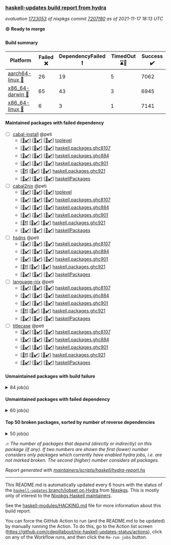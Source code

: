 ### [haskell-updates build report from hydra](https://hydra.nixos.org/jobset/nixpkgs/haskell-updates)
*evaluation [1723053](https://hydra.nixos.org/eval/1723053) of nixpkgs commit [7207f80](https://github.com/NixOS/nixpkgs/commits/7207f809f9d51fd2d83b107b47ddbcfa67f1e7f0) as of 2021-11-17 18:13 UTC*

:green_circle: **Ready to merge**

#### Build summary

 | Platform | Failed :x: | DependencyFailed :heavy_exclamation_mark: | TimedOut :hourglass::no_entry_sign: | Success :heavy_check_mark: | 
 | --- | --- | --- | --- | --- | 
 | [aarch64-linux :iphone:](https://hydra.nixos.org/eval/1723053?filter=.aarch64-linux) | 26 | 19 | 5 | 7062 | 
 | [x86_64-darwin :apple:](https://hydra.nixos.org/eval/1723053?filter=.x86_64-darwin) | 65 | 43 | 3 | 6945 | 
 | [x86_64-linux :penguin:](https://hydra.nixos.org/eval/1723053?filter=.x86_64-linux) | 6 | 3 | 1 | 7141 | 
#### Maintained packages with failed dependency
- [ ] [cabal-install](https://hydra.nixos.org/eval/1723053?filter=cabal-install) @peti
  - [[:iphone::heavy_check_mark:]](https://hydra.nixos.org/build/158182981) [[:apple::heavy_check_mark:]](https://hydra.nixos.org/build/158168797) [[:penguin::heavy_check_mark:]](https://hydra.nixos.org/build/158172395) [toplevel](https://hydra.nixos.org/eval/1723053?filter=cabal-install)
  - [[:iphone::heavy_check_mark:]](https://hydra.nixos.org/build/158172353) [[:apple::heavy_check_mark:]](https://hydra.nixos.org/build/158182285) [[:penguin::heavy_check_mark:]](https://hydra.nixos.org/build/158169701) [haskell.packages.ghc8107](https://hydra.nixos.org/eval/1723053?filter=haskell.packages.ghc8107.cabal-install)
  - [[:iphone::heavy_check_mark:]](https://hydra.nixos.org/build/158174665) [[:apple::heavy_check_mark:]](https://hydra.nixos.org/build/158173148) [[:penguin::heavy_check_mark:]](https://hydra.nixos.org/build/158183567) [haskell.packages.ghc884](https://hydra.nixos.org/eval/1723053?filter=haskell.packages.ghc884.cabal-install)
  - [[:iphone::heavy_check_mark:]](https://hydra.nixos.org/build/158169175) [[:apple::heavy_check_mark:]](https://hydra.nixos.org/build/158182992) [[:penguin::heavy_check_mark:]](https://hydra.nixos.org/build/158177943) [haskell.packages.ghc901](https://hydra.nixos.org/eval/1723053?filter=haskell.packages.ghc901.cabal-install)
  - [[:iphone::heavy_exclamation_mark:]](https://hydra.nixos.org/build/158179928) [[:apple::heavy_check_mark:]](https://hydra.nixos.org/build/158169820) [[:penguin::heavy_check_mark:]](https://hydra.nixos.org/build/158182565) [haskell.packages.ghc921](https://hydra.nixos.org/eval/1723053?filter=haskell.packages.ghc921.cabal-install)
  - [[:iphone::heavy_check_mark:]](https://hydra.nixos.org/build/158183735) [[:apple::heavy_check_mark:]](https://hydra.nixos.org/build/158184404) [[:penguin::heavy_check_mark:]](https://hydra.nixos.org/build/158186513) [haskellPackages](https://hydra.nixos.org/eval/1723053?filter=haskellPackages.cabal-install)
- [ ] [cabal2nix](https://hydra.nixos.org/eval/1723053?filter=cabal2nix) @peti
  - [[:iphone::heavy_check_mark:]](https://hydra.nixos.org/build/158660378) [[:apple::heavy_check_mark:]](https://hydra.nixos.org/build/158660362) [[:penguin::heavy_check_mark:]](https://hydra.nixos.org/build/158660361) [toplevel](https://hydra.nixos.org/eval/1723053?filter=cabal2nix)
  - [[:iphone::heavy_check_mark:]](https://hydra.nixos.org/build/158169603) [[:apple::heavy_check_mark:]](https://hydra.nixos.org/build/158183154) [[:penguin::heavy_check_mark:]](https://hydra.nixos.org/build/158165339) [haskell.packages.ghc8107](https://hydra.nixos.org/eval/1723053?filter=haskell.packages.ghc8107.cabal2nix)
  - [[:iphone::heavy_check_mark:]](https://hydra.nixos.org/build/158180191) [[:apple::heavy_check_mark:]](https://hydra.nixos.org/build/158175490) [[:penguin::heavy_check_mark:]](https://hydra.nixos.org/build/158175292) [haskell.packages.ghc884](https://hydra.nixos.org/eval/1723053?filter=haskell.packages.ghc884.cabal2nix)
  - [[:iphone::heavy_check_mark:]](https://hydra.nixos.org/build/158175460) [[:apple::heavy_check_mark:]](https://hydra.nixos.org/build/158183360) [[:penguin::heavy_check_mark:]](https://hydra.nixos.org/build/158173500) [haskell.packages.ghc901](https://hydra.nixos.org/eval/1723053?filter=haskell.packages.ghc901.cabal2nix)
  - [[:iphone::heavy_exclamation_mark:]](https://hydra.nixos.org/build/158184345) [[:apple::heavy_check_mark:]](https://hydra.nixos.org/build/158166883) [[:penguin::heavy_check_mark:]](https://hydra.nixos.org/build/158180053) [haskell.packages.ghc921](https://hydra.nixos.org/eval/1723053?filter=haskell.packages.ghc921.cabal2nix)
  - [[:iphone::heavy_check_mark:]](https://hydra.nixos.org/build/158179878) [[:apple::heavy_check_mark:]](https://hydra.nixos.org/build/158181886) [[:penguin::heavy_check_mark:]](https://hydra.nixos.org/build/158181843) [haskellPackages](https://hydra.nixos.org/eval/1723053?filter=haskellPackages.cabal2nix)
- [ ] [hsdns](https://hydra.nixos.org/eval/1723053?filter=hsdns) @peti
  - [[:iphone::heavy_check_mark:]](https://hydra.nixos.org/build/158167926) [[:apple::heavy_check_mark:]](https://hydra.nixos.org/build/158177816) [[:penguin::heavy_check_mark:]](https://hydra.nixos.org/build/158184888) [haskell.packages.ghc8107](https://hydra.nixos.org/eval/1723053?filter=haskell.packages.ghc8107.hsdns)
  - [[:iphone::heavy_check_mark:]](https://hydra.nixos.org/build/158178147) [[:apple::heavy_check_mark:]](https://hydra.nixos.org/build/158171568) [[:penguin::heavy_check_mark:]](https://hydra.nixos.org/build/158180260) [haskell.packages.ghc884](https://hydra.nixos.org/eval/1723053?filter=haskell.packages.ghc884.hsdns)
  - [[:iphone::heavy_check_mark:]](https://hydra.nixos.org/build/158173050) [[:apple::heavy_check_mark:]](https://hydra.nixos.org/build/158183912) [[:penguin::heavy_check_mark:]](https://hydra.nixos.org/build/158167851) [haskell.packages.ghc901](https://hydra.nixos.org/eval/1723053?filter=haskell.packages.ghc901.hsdns)
  - [[:iphone::heavy_exclamation_mark:]](https://hydra.nixos.org/build/158171112) [[:apple::heavy_check_mark:]](https://hydra.nixos.org/build/158178758) [[:penguin::heavy_check_mark:]](https://hydra.nixos.org/build/158180233) [haskell.packages.ghc921](https://hydra.nixos.org/eval/1723053?filter=haskell.packages.ghc921.hsdns)
  - [[:iphone::heavy_check_mark:]](https://hydra.nixos.org/build/158179287) [[:apple::heavy_check_mark:]](https://hydra.nixos.org/build/158174569) [[:penguin::heavy_check_mark:]](https://hydra.nixos.org/build/158171448) [haskellPackages](https://hydra.nixos.org/eval/1723053?filter=haskellPackages.hsdns)
- [ ] [language-nix](https://hydra.nixos.org/eval/1723053?filter=language-nix) @peti
  - [[:iphone::heavy_check_mark:]](https://hydra.nixos.org/build/158180591) [[:apple::heavy_check_mark:]](https://hydra.nixos.org/build/158180741) [[:penguin::heavy_check_mark:]](https://hydra.nixos.org/build/158184472) [haskell.packages.ghc8107](https://hydra.nixos.org/eval/1723053?filter=haskell.packages.ghc8107.language-nix)
  - [[:iphone::heavy_check_mark:]](https://hydra.nixos.org/build/158168854) [[:apple::heavy_check_mark:]](https://hydra.nixos.org/build/158185122) [[:penguin::heavy_check_mark:]](https://hydra.nixos.org/build/158182170) [haskell.packages.ghc884](https://hydra.nixos.org/eval/1723053?filter=haskell.packages.ghc884.language-nix)
  - [[:iphone::heavy_check_mark:]](https://hydra.nixos.org/build/158166067) [[:apple::heavy_check_mark:]](https://hydra.nixos.org/build/158177951) [[:penguin::heavy_check_mark:]](https://hydra.nixos.org/build/158169890) [haskell.packages.ghc901](https://hydra.nixos.org/eval/1723053?filter=haskell.packages.ghc901.language-nix)
  - [[:iphone::heavy_exclamation_mark:]](https://hydra.nixos.org/build/158185092) [[:apple::heavy_check_mark:]](https://hydra.nixos.org/build/158177184) [[:penguin::heavy_check_mark:]](https://hydra.nixos.org/build/158185631) [haskell.packages.ghc921](https://hydra.nixos.org/eval/1723053?filter=haskell.packages.ghc921.language-nix)
  - [[:iphone::heavy_check_mark:]](https://hydra.nixos.org/build/158175087) [[:apple::heavy_check_mark:]](https://hydra.nixos.org/build/158177620) [[:penguin::heavy_check_mark:]](https://hydra.nixos.org/build/158186197) [haskellPackages](https://hydra.nixos.org/eval/1723053?filter=haskellPackages.language-nix)
- [ ] [titlecase](https://hydra.nixos.org/eval/1723053?filter=titlecase) @peti
  - [[:iphone::heavy_check_mark:]](https://hydra.nixos.org/build/158179895) [[:apple::heavy_check_mark:]](https://hydra.nixos.org/build/158172707) [[:penguin::heavy_check_mark:]](https://hydra.nixos.org/build/158168787) [haskell.packages.ghc8107](https://hydra.nixos.org/eval/1723053?filter=haskell.packages.ghc8107.titlecase)
  - [[:iphone::heavy_check_mark:]](https://hydra.nixos.org/build/158185370) [[:apple::heavy_check_mark:]](https://hydra.nixos.org/build/158184689) [[:penguin::heavy_check_mark:]](https://hydra.nixos.org/build/158182926) [haskell.packages.ghc884](https://hydra.nixos.org/eval/1723053?filter=haskell.packages.ghc884.titlecase)
  - [[:iphone::heavy_check_mark:]](https://hydra.nixos.org/build/158166279) [[:apple::heavy_check_mark:]](https://hydra.nixos.org/build/158178235) [[:penguin::heavy_check_mark:]](https://hydra.nixos.org/build/158172597) [haskell.packages.ghc901](https://hydra.nixos.org/eval/1723053?filter=haskell.packages.ghc901.titlecase)
  - [[:iphone::heavy_exclamation_mark:]](https://hydra.nixos.org/build/158178197) [[:apple::heavy_check_mark:]](https://hydra.nixos.org/build/158186391) [[:penguin::heavy_check_mark:]](https://hydra.nixos.org/build/158186722) [haskell.packages.ghc921](https://hydra.nixos.org/eval/1723053?filter=haskell.packages.ghc921.titlecase)
  - [[:iphone::heavy_check_mark:]](https://hydra.nixos.org/build/158166178) [[:apple::heavy_check_mark:]](https://hydra.nixos.org/build/158183183) [[:penguin::heavy_check_mark:]](https://hydra.nixos.org/build/158174675) [haskellPackages](https://hydra.nixos.org/eval/1723053?filter=haskellPackages.titlecase)
#### Unmaintained packages with build failure
<details><summary>84 job(s) </summary>

- [ ] [[:iphone::heavy_check_mark:]](https://hydra.nixos.org/build/158174882) [[:apple::x:]](https://hydra.nixos.org/build/158178724) [[:penguin::heavy_check_mark:]](https://hydra.nixos.org/build/158186251) [haskellPackages.sdp](https://hydra.nixos.org/eval/1723053?filter=haskellPackages.sdp)  :arrow_heading_up: 9 | 9
- [ ] [[:iphone::heavy_check_mark:]](https://hydra.nixos.org/build/158167548) [[:apple::x:]](https://hydra.nixos.org/build/158179493) [[:penguin::heavy_check_mark:]](https://hydra.nixos.org/build/158175398) [haskellPackages.di-core](https://hydra.nixos.org/eval/1723053?filter=haskellPackages.di-core)  :arrow_heading_up: 7 | 11
- [ ] [[:iphone::heavy_check_mark:]](https://hydra.nixos.org/build/158176324) [[:apple::x:]](https://hydra.nixos.org/build/158182440) [[:penguin::heavy_check_mark:]](https://hydra.nixos.org/build/158173459) [haskellPackages.junit-xml](https://hydra.nixos.org/eval/1723053?filter=haskellPackages.junit-xml)  :arrow_heading_up: 7 | 9
- [ ] [[:iphone::heavy_check_mark:]](https://hydra.nixos.org/build/158179930) [[:apple::x:]](https://hydra.nixos.org/build/158165964) [[:penguin::heavy_check_mark:]](https://hydra.nixos.org/build/158185681) [haskellPackages.thyme](https://hydra.nixos.org/eval/1723053?filter=haskellPackages.thyme)  :arrow_heading_up: 6 | 15
- [ ] [[:iphone::x:]](https://hydra.nixos.org/build/158181421) [[:apple::heavy_check_mark:]](https://hydra.nixos.org/build/158174392) [[:penguin::heavy_check_mark:]](https://hydra.nixos.org/build/158165412) [haskellPackages.libBF](https://hydra.nixos.org/eval/1723053?filter=haskellPackages.libBF)  :arrow_heading_up: 4 | 20
- [ ] [[:iphone::heavy_check_mark:]](https://hydra.nixos.org/build/158184662) [[:apple::x:]](https://hydra.nixos.org/build/158185209) [[:penguin::heavy_check_mark:]](https://hydra.nixos.org/build/158175125) [haskellPackages.exinst](https://hydra.nixos.org/eval/1723053?filter=haskellPackages.exinst)  :arrow_heading_up: 4 | 6
- [ ] [[:iphone::x:]](https://hydra.nixos.org/build/158174536) [[:apple::heavy_check_mark:]](https://hydra.nixos.org/build/158177958) [[:penguin::heavy_check_mark:]](https://hydra.nixos.org/build/158176682) [haskellPackages.ptr-poker](https://hydra.nixos.org/eval/1723053?filter=haskellPackages.ptr-poker)  :arrow_heading_up: 3 | 4
- [ ] [[:iphone::heavy_check_mark:]](https://hydra.nixos.org/build/158169984) [[:apple::x:]](https://hydra.nixos.org/build/158167052) [[:penguin::heavy_check_mark:]](https://hydra.nixos.org/build/158172086) [haskellPackages.invertible](https://hydra.nixos.org/eval/1723053?filter=haskellPackages.invertible)  :arrow_heading_up: 2 | 5
- [ ] [[:iphone::x:]](https://hydra.nixos.org/build/158185953) [[:apple::heavy_check_mark:]](https://hydra.nixos.org/build/158171737) [[:penguin::heavy_check_mark:]](https://hydra.nixos.org/build/158165565) [haskellPackages.OrderedBits](https://hydra.nixos.org/eval/1723053?filter=haskellPackages.OrderedBits)  :arrow_heading_up: 1 | 36
- [ ] [[:iphone::x:]](https://hydra.nixos.org/build/158167987) [[:apple::x:]](https://hydra.nixos.org/build/158174058) [[:penguin::x:]](https://hydra.nixos.org/build/158181325) [haskellPackages.copilot-core](https://hydra.nixos.org/eval/1723053?filter=haskellPackages.copilot-core)  :arrow_heading_up: 1 | 8
- [ ] [[:iphone::x:]](https://hydra.nixos.org/build/158175110) [[:apple::heavy_check_mark:]](https://hydra.nixos.org/build/158175932) [[:penguin::heavy_check_mark:]](https://hydra.nixos.org/build/158182051) [haskellPackages.type-natural](https://hydra.nixos.org/eval/1723053?filter=haskellPackages.type-natural)  :arrow_heading_up: 1 | 4
- [ ] [[:iphone::x:]](https://hydra.nixos.org/build/158171488) [[:apple::heavy_check_mark:]](https://hydra.nixos.org/build/158166466) [[:penguin::heavy_check_mark:]](https://hydra.nixos.org/build/158176025) [haskellPackages.long-double](https://hydra.nixos.org/eval/1723053?filter=haskellPackages.long-double)  :arrow_heading_up: 1 | 2
- [ ] [[:iphone::x:]](https://hydra.nixos.org/build/158174481) [[:apple::x:]](https://hydra.nixos.org/build/158173479) [[:penguin::heavy_check_mark:]](https://hydra.nixos.org/build/158172713) [haskellPackages.easytensor](https://hydra.nixos.org/eval/1723053?filter=haskellPackages.easytensor)  :arrow_heading_up: 1 | 1
- [ ] [[:iphone::heavy_check_mark:]](https://hydra.nixos.org/build/158169276) [[:apple::x:]](https://hydra.nixos.org/build/158168601) [[:penguin::heavy_check_mark:]](https://hydra.nixos.org/build/158177010) [haskellPackages.gi-gdkx11](https://hydra.nixos.org/eval/1723053?filter=haskellPackages.gi-gdkx11)  :arrow_heading_up: 1 | 1
- [ ] [[:iphone::x:]](https://hydra.nixos.org/build/158182984) [[:apple::heavy_check_mark:]](https://hydra.nixos.org/build/158185827) [[:penguin::heavy_check_mark:]](https://hydra.nixos.org/build/158181953) [haskellPackages.kazura-queue](https://hydra.nixos.org/eval/1723053?filter=haskellPackages.kazura-queue)  :arrow_heading_up: 1 | 1
- [ ] [[:iphone::heavy_check_mark:]](https://hydra.nixos.org/build/158171757) [[:apple::x:]](https://hydra.nixos.org/build/158166135) [[:penguin::heavy_check_mark:]](https://hydra.nixos.org/build/158176699) [haskellPackages.keep-alive](https://hydra.nixos.org/eval/1723053?filter=haskellPackages.keep-alive)  :arrow_heading_up: 1 | 1
- [ ] [[:iphone::heavy_check_mark:]](https://hydra.nixos.org/build/158171691) [[:apple::x:]](https://hydra.nixos.org/build/158170041) [[:penguin::heavy_check_mark:]](https://hydra.nixos.org/build/158174067) [haskellPackages.loc](https://hydra.nixos.org/eval/1723053?filter=haskellPackages.loc)  :arrow_heading_up: 1 | 1
- [ ] [[:iphone::x:]](https://hydra.nixos.org/build/158175193) [[:apple::heavy_check_mark:]](https://hydra.nixos.org/build/158186242) [[:penguin::heavy_check_mark:]](https://hydra.nixos.org/build/158171832) [haskellPackages.nlopt-haskell](https://hydra.nixos.org/eval/1723053?filter=haskellPackages.nlopt-haskell)  :arrow_heading_up: 1 | 1
- [ ] [[:iphone::heavy_check_mark:]](https://hydra.nixos.org/build/158178485) [[:apple::x:]](https://hydra.nixos.org/build/158182600) [[:penguin::heavy_check_mark:]](https://hydra.nixos.org/build/158179381) [haskellPackages.opencv](https://hydra.nixos.org/eval/1723053?filter=haskellPackages.opencv)  :arrow_heading_up: 1 | 1
- [ ] [[:iphone::heavy_check_mark:]](https://hydra.nixos.org/build/158177956) [[:apple::x:]](https://hydra.nixos.org/build/158173311) [[:penguin::heavy_check_mark:]](https://hydra.nixos.org/build/158179813) [haskellPackages.sequence-formats](https://hydra.nixos.org/eval/1723053?filter=haskellPackages.sequence-formats)  :arrow_heading_up: 1 | 1
- [ ] [[:iphone::heavy_check_mark:]](https://hydra.nixos.org/build/158183095) [[:apple::x:]](https://hydra.nixos.org/build/158173916) [[:penguin::heavy_check_mark:]](https://hydra.nixos.org/build/158181403) [haskellPackages.tar-bytestring](https://hydra.nixos.org/eval/1723053?filter=haskellPackages.tar-bytestring)  :arrow_heading_up: 1 | 1
- [ ] [[:iphone::x:]](https://hydra.nixos.org/build/158178337) [[:apple::heavy_check_mark:]](https://hydra.nixos.org/build/158169670) [[:penguin::heavy_check_mark:]](https://hydra.nixos.org/build/158175314) [haskellPackages.unicode-properties](https://hydra.nixos.org/eval/1723053?filter=haskellPackages.unicode-properties)  :arrow_heading_up: 1 | 1
- [ ] [[:iphone::x:]](https://hydra.nixos.org/build/158171147) [[:apple::heavy_check_mark:]](https://hydra.nixos.org/build/158186749) [[:penguin::heavy_check_mark:]](https://hydra.nixos.org/build/158181978) [haskellPackages.accelerate-llvm](https://hydra.nixos.org/eval/1723053?filter=haskellPackages.accelerate-llvm)  :arrow_heading_up: 0 | 8
- [ ] [[:iphone::x:]](https://hydra.nixos.org/build/158177182) [[:apple::heavy_check_mark:]](https://hydra.nixos.org/build/158173873) [[:penguin::heavy_check_mark:]](https://hydra.nixos.org/build/158167438) [haskellPackages.freetype2](https://hydra.nixos.org/eval/1723053?filter=haskellPackages.freetype2)  :arrow_heading_up: 0 | 7
- [ ] [[:iphone::heavy_check_mark:]](https://hydra.nixos.org/build/158165422) [[:apple::x:]](https://hydra.nixos.org/build/158166404) [[:penguin::heavy_check_mark:]](https://hydra.nixos.org/build/158183516) [haskellPackages.pipes-zlib](https://hydra.nixos.org/eval/1723053?filter=haskellPackages.pipes-zlib)  :arrow_heading_up: 0 | 6
- [ ] [[:iphone::heavy_check_mark:]](https://hydra.nixos.org/build/158184242) [[:apple::x:]](https://hydra.nixos.org/build/158185673) [[:penguin::heavy_check_mark:]](https://hydra.nixos.org/build/158170921) [haskellPackages.hmidi](https://hydra.nixos.org/eval/1723053?filter=haskellPackages.hmidi)  :arrow_heading_up: 0 | 4
- [ ] [[:iphone::heavy_check_mark:]](https://hydra.nixos.org/build/158175784) [[:apple::x:]](https://hydra.nixos.org/build/158167897) [[:penguin::heavy_check_mark:]](https://hydra.nixos.org/build/158175547) [haskellPackages.zip](https://hydra.nixos.org/eval/1723053?filter=haskellPackages.zip)  :arrow_heading_up: 0 | 4
- [ ] [[:iphone::heavy_check_mark:]](https://hydra.nixos.org/build/158183999) [[:apple::x:]](https://hydra.nixos.org/build/158175590) [[:penguin::heavy_check_mark:]](https://hydra.nixos.org/build/158171366) [haskellPackages.caster](https://hydra.nixos.org/eval/1723053?filter=haskellPackages.caster)  :arrow_heading_up: 0 | 2
- [ ] [[:iphone::x:]](https://hydra.nixos.org/build/158168031) [[:apple::heavy_check_mark:]](https://hydra.nixos.org/build/158185853) [[:penguin::heavy_check_mark:]](https://hydra.nixos.org/build/158176391) [haskellPackages.cdar-mBound](https://hydra.nixos.org/eval/1723053?filter=haskellPackages.cdar-mBound)  :arrow_heading_up: 0 | 2
- [ ] [[:iphone::x:]](https://hydra.nixos.org/build/158185146) [[:apple::x:]](https://hydra.nixos.org/build/158167614) [[:penguin::x:]](https://hydra.nixos.org/build/158181000) [haskellPackages.morpheus-graphql-code-gen](https://hydra.nixos.org/eval/1723053?filter=haskellPackages.morpheus-graphql-code-gen)  :arrow_heading_up: 0 | 2
- [ ] [[:iphone::heavy_check_mark:]](https://hydra.nixos.org/build/158174849) [[:apple::x:]](https://hydra.nixos.org/build/158183245) [[:penguin::heavy_check_mark:]](https://hydra.nixos.org/build/158168764) [haskellPackages.posix-socket](https://hydra.nixos.org/eval/1723053?filter=haskellPackages.posix-socket)  :arrow_heading_up: 0 | 2
- [ ] [[:iphone::x:]](https://hydra.nixos.org/build/158168606) [[:apple::heavy_check_mark:]](https://hydra.nixos.org/build/158165897) [[:penguin::heavy_check_mark:]](https://hydra.nixos.org/build/158173830) [haskellPackages.quic](https://hydra.nixos.org/eval/1723053?filter=haskellPackages.quic)  :arrow_heading_up: 0 | 2
- [ ] [[:iphone::heavy_check_mark:]](https://hydra.nixos.org/build/158169821) [[:apple::x:]](https://hydra.nixos.org/build/158179292) [[:penguin::heavy_check_mark:]](https://hydra.nixos.org/build/158172696) [haskellPackages.hamid](https://hydra.nixos.org/eval/1723053?filter=haskellPackages.hamid)  :arrow_heading_up: 0 | 1
- [ ] [[:iphone::heavy_check_mark:]](https://hydra.nixos.org/build/158183940) [[:apple::x:]](https://hydra.nixos.org/build/158171595) [[:penguin::heavy_check_mark:]](https://hydra.nixos.org/build/158171361) [haskellPackages.hmatrix-morpheus](https://hydra.nixos.org/eval/1723053?filter=haskellPackages.hmatrix-morpheus)  :arrow_heading_up: 0 | 1
- [ ] [[:iphone::heavy_check_mark:]](https://hydra.nixos.org/build/158180845) [[:apple::x:]](https://hydra.nixos.org/build/158183870) [[:penguin::heavy_check_mark:]](https://hydra.nixos.org/build/158176031) [haskellPackages.huckleberry](https://hydra.nixos.org/eval/1723053?filter=haskellPackages.huckleberry)  :arrow_heading_up: 0 | 1
- [ ] [[:iphone::x:]](https://hydra.nixos.org/build/158171195) [[:apple::heavy_check_mark:]](https://hydra.nixos.org/build/158173460) [[:penguin::heavy_check_mark:]](https://hydra.nixos.org/build/158173159) [haskellPackages.picosat](https://hydra.nixos.org/eval/1723053?filter=haskellPackages.picosat)  :arrow_heading_up: 0 | 1
- [ ] [[:iphone::heavy_check_mark:]](https://hydra.nixos.org/build/158165387) [[:apple::x:]](https://hydra.nixos.org/build/158186599) [[:penguin::heavy_check_mark:]](https://hydra.nixos.org/build/158183534) [haskellPackages.select](https://hydra.nixos.org/eval/1723053?filter=haskellPackages.select)  :arrow_heading_up: 0 | 1
- [ ] [[:iphone::heavy_check_mark:]](https://hydra.nixos.org/build/158177925) [[:apple::x:]](https://hydra.nixos.org/build/158169081) [[:penguin::heavy_check_mark:]](https://hydra.nixos.org/build/158171187) [haskellPackages.sysinfo](https://hydra.nixos.org/eval/1723053?filter=haskellPackages.sysinfo)  :arrow_heading_up: 0 | 1
- [ ] [[:iphone::heavy_check_mark:]](https://hydra.nixos.org/build/158180360) [[:apple::x:]](https://hydra.nixos.org/build/158172447) [[:penguin::heavy_check_mark:]](https://hydra.nixos.org/build/158186752) [haskellPackages.FractalArt](https://hydra.nixos.org/eval/1723053?filter=haskellPackages.FractalArt) 
- [ ] [[:iphone::x:]](https://hydra.nixos.org/build/158173619) [[:apple::heavy_check_mark:]](https://hydra.nixos.org/build/158175003) [[:penguin::heavy_check_mark:]](https://hydra.nixos.org/build/158184430) [haskellPackages.HsASA](https://hydra.nixos.org/eval/1723053?filter=haskellPackages.HsASA) 
- [ ] [[:iphone::heavy_check_mark:]](https://hydra.nixos.org/build/158173985) [[:apple::x:]](https://hydra.nixos.org/build/158174683) [[:penguin::heavy_check_mark:]](https://hydra.nixos.org/build/158174586) [haskellPackages.broadcast-chan-conduit](https://hydra.nixos.org/eval/1723053?filter=haskellPackages.broadcast-chan-conduit) 
- [ ] [[:iphone::heavy_check_mark:]](https://hydra.nixos.org/build/158172489) [[:apple::x:]](https://hydra.nixos.org/build/158170474) [[:penguin::heavy_check_mark:]](https://hydra.nixos.org/build/158184378) [haskellPackages.chiphunk](https://hydra.nixos.org/eval/1723053?filter=haskellPackages.chiphunk) 
- [ ] [[:iphone::heavy_check_mark:]](https://hydra.nixos.org/build/158179678) [[:apple::x:]](https://hydra.nixos.org/build/158185186) [[:penguin::heavy_check_mark:]](https://hydra.nixos.org/build/158186792) [haskellPackages.discount](https://hydra.nixos.org/eval/1723053?filter=haskellPackages.discount) 
- [ ] [[:iphone::heavy_check_mark:]](https://hydra.nixos.org/build/158167943) [[:apple::x:]](https://hydra.nixos.org/build/158177634) [[:penguin::heavy_check_mark:]](https://hydra.nixos.org/build/158173221) [haskellPackages.diskhash](https://hydra.nixos.org/eval/1723053?filter=haskellPackages.diskhash) 
- [ ] [[:iphone::heavy_check_mark:]](https://hydra.nixos.org/build/158180015) [[:apple::x:]](https://hydra.nixos.org/build/158183653) [[:penguin::heavy_check_mark:]](https://hydra.nixos.org/build/158185391) [haskellPackages.epub-tools](https://hydra.nixos.org/eval/1723053?filter=haskellPackages.epub-tools) 
- [ ] [[:iphone::heavy_check_mark:]](https://hydra.nixos.org/build/158182864) [[:apple::x:]](https://hydra.nixos.org/build/158175855) [[:penguin::heavy_check_mark:]](https://hydra.nixos.org/build/158172346) [haskellPackages.float128](https://hydra.nixos.org/eval/1723053?filter=haskellPackages.float128) 
- [ ] [[:iphone::heavy_check_mark:]](https://hydra.nixos.org/build/158173692) [[:apple::x:]](https://hydra.nixos.org/build/158180316) [[:penguin::heavy_check_mark:]](https://hydra.nixos.org/build/158170027) [haskellPackages.gerrit](https://hydra.nixos.org/eval/1723053?filter=haskellPackages.gerrit) 
- [ ] [[:iphone::x:]](https://hydra.nixos.org/build/158660363) [[:penguin::heavy_check_mark:]](https://hydra.nixos.org/build/158660342) [haskellPackages.gnome-keyring](https://hydra.nixos.org/eval/1723053?filter=haskellPackages.gnome-keyring) 
- [ ] [[:iphone::hourglass::no_entry_sign:]](https://hydra.nixos.org/build/158178313) [[:apple::x:]](https://hydra.nixos.org/build/158181878) [[:penguin::heavy_check_mark:]](https://hydra.nixos.org/build/158181047) [haskellPackages.gogol-compute](https://hydra.nixos.org/eval/1723053?filter=haskellPackages.gogol-compute) 
- [ ] [[:iphone::heavy_check_mark:]](https://hydra.nixos.org/build/158183080) [[:apple::x:]](https://hydra.nixos.org/build/158179696) [[:penguin::heavy_check_mark:]](https://hydra.nixos.org/build/158178540) [haskellPackages.gtk-traymanager](https://hydra.nixos.org/eval/1723053?filter=haskellPackages.gtk-traymanager) 
- [ ] [[:iphone::x:]](https://hydra.nixos.org/build/158176163) [[:apple::x:]](https://hydra.nixos.org/build/158184028) [[:penguin::x:]](https://hydra.nixos.org/build/158181252) [haskellPackages.hasql-interpolate](https://hydra.nixos.org/eval/1723053?filter=haskellPackages.hasql-interpolate) 
- [ ] [[:iphone::heavy_check_mark:]](https://hydra.nixos.org/build/158169999) [[:apple::x:]](https://hydra.nixos.org/build/158178690) [[:penguin::heavy_check_mark:]](https://hydra.nixos.org/build/158176092) [haskellPackages.hid](https://hydra.nixos.org/eval/1723053?filter=haskellPackages.hid) 
- [ ] [[:iphone::heavy_check_mark:]](https://hydra.nixos.org/build/158183282) [[:apple::x:]](https://hydra.nixos.org/build/158186936) [[:penguin::heavy_check_mark:]](https://hydra.nixos.org/build/158170929) [haskellPackages.higher-leveldb](https://hydra.nixos.org/eval/1723053?filter=haskellPackages.higher-leveldb) 
- [ ] [[:iphone::heavy_check_mark:]](https://hydra.nixos.org/build/158171177) [[:apple::x:]](https://hydra.nixos.org/build/158173871) [[:penguin::heavy_check_mark:]](https://hydra.nixos.org/build/158167259) [haskellPackages.highlight](https://hydra.nixos.org/eval/1723053?filter=haskellPackages.highlight) 
- [ ] [[:iphone::heavy_check_mark:]](https://hydra.nixos.org/build/158167322) [[:apple::x:]](https://hydra.nixos.org/build/158165709) [[:penguin::heavy_check_mark:]](https://hydra.nixos.org/build/158171511) [haskellPackages.hinotify-conduit](https://hydra.nixos.org/eval/1723053?filter=haskellPackages.hinotify-conduit) 
- [ ] [[:iphone::heavy_check_mark:]](https://hydra.nixos.org/build/158165540) [[:apple::x:]](https://hydra.nixos.org/build/158169483) [[:penguin::heavy_check_mark:]](https://hydra.nixos.org/build/158183521) [haskellPackages.hls-rename-plugin](https://hydra.nixos.org/eval/1723053?filter=haskellPackages.hls-rename-plugin) 
- [ ] [[:iphone::x:]](https://hydra.nixos.org/build/158174149) [[:apple::heavy_check_mark:]](https://hydra.nixos.org/build/158166322) [[:penguin::heavy_check_mark:]](https://hydra.nixos.org/build/158170475) [haskellPackages.hq](https://hydra.nixos.org/eval/1723053?filter=haskellPackages.hq) 
- [ ] [[:iphone::heavy_check_mark:]](https://hydra.nixos.org/build/158181671) [[:apple::x:]](https://hydra.nixos.org/build/158168227) [[:penguin::heavy_check_mark:]](https://hydra.nixos.org/build/158172845) [haskellPackages.hs](https://hydra.nixos.org/eval/1723053?filter=haskellPackages.hs) 
- [ ] [[:iphone::heavy_check_mark:]](https://hydra.nixos.org/build/158170141) [[:apple::x:]](https://hydra.nixos.org/build/158180755) [[:penguin::heavy_check_mark:]](https://hydra.nixos.org/build/158167959) [haskellPackages.hsshellscript](https://hydra.nixos.org/eval/1723053?filter=haskellPackages.hsshellscript) 
- [ ] [[:iphone::heavy_check_mark:]](https://hydra.nixos.org/build/158180614) [[:apple::x:]](https://hydra.nixos.org/build/158175752) [[:penguin::heavy_check_mark:]](https://hydra.nixos.org/build/158169957) [haskellPackages.hssourceinfo](https://hydra.nixos.org/eval/1723053?filter=haskellPackages.hssourceinfo) 
- [ ] [[:iphone::heavy_check_mark:]](https://hydra.nixos.org/build/158176472) [[:apple::x:]](https://hydra.nixos.org/build/158178371) [[:penguin::heavy_check_mark:]](https://hydra.nixos.org/build/158176786) [haskellPackages.ipcvar](https://hydra.nixos.org/eval/1723053?filter=haskellPackages.ipcvar) 
- [ ] [[:iphone::heavy_check_mark:]](https://hydra.nixos.org/build/158178270) [[:apple::x:]](https://hydra.nixos.org/build/158186270) [[:penguin::heavy_check_mark:]](https://hydra.nixos.org/build/158183921) [haskellPackages.linux-framebuffer](https://hydra.nixos.org/eval/1723053?filter=haskellPackages.linux-framebuffer) 
- [ ] [[:iphone::x:]](https://hydra.nixos.org/build/158177375) [[:apple::x:]](https://hydra.nixos.org/build/158174736) [[:penguin::x:]](https://hydra.nixos.org/build/158165693) [haskellPackages.lucid-alpine](https://hydra.nixos.org/eval/1723053?filter=haskellPackages.lucid-alpine) 
- [ ] [[:iphone::x:]](https://hydra.nixos.org/build/158184407) [[:apple::x:]](https://hydra.nixos.org/build/158166798) [[:penguin::x:]](https://hydra.nixos.org/build/158183501) [haskellPackages.lucid-htmx](https://hydra.nixos.org/eval/1723053?filter=haskellPackages.lucid-htmx) 
- [ ] [[:iphone::heavy_check_mark:]](https://hydra.nixos.org/build/158171535) [[:apple::x:]](https://hydra.nixos.org/build/158172827) [[:penguin::heavy_check_mark:]](https://hydra.nixos.org/build/158181459) [haskellPackages.mediawiki2latex](https://hydra.nixos.org/eval/1723053?filter=haskellPackages.mediawiki2latex) 
- [ ] [[:iphone::heavy_check_mark:]](https://hydra.nixos.org/build/158184071) [[:apple::x:]](https://hydra.nixos.org/build/158183964) [[:penguin::heavy_check_mark:]](https://hydra.nixos.org/build/158186906) [haskellPackages.mercury-api](https://hydra.nixos.org/eval/1723053?filter=haskellPackages.mercury-api) 
- [ ] [[:iphone::heavy_check_mark:]](https://hydra.nixos.org/build/158176111) [[:apple::x:]](https://hydra.nixos.org/build/158174301) [[:penguin::heavy_check_mark:]](https://hydra.nixos.org/build/158168516) [haskellPackages.nano-cryptr](https://hydra.nixos.org/eval/1723053?filter=haskellPackages.nano-cryptr) 
- [ ] [[:iphone::heavy_check_mark:]](https://hydra.nixos.org/build/158185624) [[:apple::x:]](https://hydra.nixos.org/build/158174751) [[:penguin::heavy_check_mark:]](https://hydra.nixos.org/build/158172234) [haskellPackages.persistent-pagination](https://hydra.nixos.org/eval/1723053?filter=haskellPackages.persistent-pagination) 
- [ ] [[:iphone::heavy_check_mark:]](https://hydra.nixos.org/build/158168005) [[:apple::x:]](https://hydra.nixos.org/build/158166283) [[:penguin::heavy_check_mark:]](https://hydra.nixos.org/build/158172179) [haskellPackages.ping-wrapper](https://hydra.nixos.org/eval/1723053?filter=haskellPackages.ping-wrapper) 
- [ ] [[:iphone::x:]](https://hydra.nixos.org/build/158184846) [[:apple::heavy_check_mark:]](https://hydra.nixos.org/build/158171314) [[:penguin::heavy_check_mark:]](https://hydra.nixos.org/build/158168051) [haskellPackages.poker](https://hydra.nixos.org/eval/1723053?filter=haskellPackages.poker) 
- [ ] [[:iphone::heavy_check_mark:]](https://hydra.nixos.org/build/158180433) [[:apple::x:]](https://hydra.nixos.org/build/158181527) [[:penguin::heavy_check_mark:]](https://hydra.nixos.org/build/158171268) [haskellPackages.posix-timer](https://hydra.nixos.org/eval/1723053?filter=haskellPackages.posix-timer) 
- [ ] [[:iphone::heavy_check_mark:]](https://hydra.nixos.org/build/158178888) [[:apple::x:]](https://hydra.nixos.org/build/158169486) [[:penguin::heavy_check_mark:]](https://hydra.nixos.org/build/158181856) [haskellPackages.procex](https://hydra.nixos.org/eval/1723053?filter=haskellPackages.procex) 
- [ ] [[:iphone::heavy_check_mark:]](https://hydra.nixos.org/build/158174048) [[:apple::x:]](https://hydra.nixos.org/build/158168485) [[:penguin::heavy_check_mark:]](https://hydra.nixos.org/build/158173634) [haskellPackages.pthread](https://hydra.nixos.org/eval/1723053?filter=haskellPackages.pthread) 
- [ ] [[:iphone::x:]](https://hydra.nixos.org/build/158168219) [[:apple::x:]](https://hydra.nixos.org/build/158178775) [[:penguin::x:]](https://hydra.nixos.org/build/158173246) [haskellPackages.readline-in-other-words](https://hydra.nixos.org/eval/1723053?filter=haskellPackages.readline-in-other-words) 
- [ ] [[:iphone::heavy_check_mark:]](https://hydra.nixos.org/build/158178890) [[:apple::x:]](https://hydra.nixos.org/build/158172757) [[:penguin::heavy_check_mark:]](https://hydra.nixos.org/build/158167563) [haskellPackages.sandwich-webdriver](https://hydra.nixos.org/eval/1723053?filter=haskellPackages.sandwich-webdriver) 
- [ ] [[:iphone::heavy_check_mark:]](https://hydra.nixos.org/build/158167023) [[:apple::x:]](https://hydra.nixos.org/build/158179750) [[:penguin::heavy_check_mark:]](https://hydra.nixos.org/build/158179669) [haskellPackages.sfml-audio](https://hydra.nixos.org/eval/1723053?filter=haskellPackages.sfml-audio) 
- [ ] [[:iphone::heavy_check_mark:]](https://hydra.nixos.org/build/158180866) [[:apple::x:]](https://hydra.nixos.org/build/158167435) [[:penguin::heavy_check_mark:]](https://hydra.nixos.org/build/158175479) [haskellPackages.shared-memory](https://hydra.nixos.org/eval/1723053?filter=haskellPackages.shared-memory) 
- [ ] [[:iphone::heavy_check_mark:]](https://hydra.nixos.org/build/158186460) [[:apple::x:]](https://hydra.nixos.org/build/158165689) [[:penguin::heavy_check_mark:]](https://hydra.nixos.org/build/158181318) [haskellPackages.tailfile-hinotify](https://hydra.nixos.org/eval/1723053?filter=haskellPackages.tailfile-hinotify) 
- [ ] [[:iphone::x:]](https://hydra.nixos.org/build/158174288) [[:apple::heavy_check_mark:]](https://hydra.nixos.org/build/158168201) [[:penguin::heavy_check_mark:]](https://hydra.nixos.org/build/158167653) [haskellPackages.wiringPi](https://hydra.nixos.org/eval/1723053?filter=haskellPackages.wiringPi) 
- [ ] [[:iphone::x:]](https://hydra.nixos.org/build/158175279) [[:apple::heavy_check_mark:]](https://hydra.nixos.org/build/158174941) [[:penguin::heavy_check_mark:]](https://hydra.nixos.org/build/158178753) [haskellPackages.x86-64bit](https://hydra.nixos.org/eval/1723053?filter=haskellPackages.x86-64bit) 
- [ ] [[:iphone::heavy_check_mark:]](https://hydra.nixos.org/build/158183814) [[:apple::x:]](https://hydra.nixos.org/build/158173903) [[:penguin::heavy_check_mark:]](https://hydra.nixos.org/build/158179614) [haskellPackages.xmonad-utils](https://hydra.nixos.org/eval/1723053?filter=haskellPackages.xmonad-utils) 
- [ ] [[:iphone::heavy_check_mark:]](https://hydra.nixos.org/build/158175167) [[:apple::x:]](https://hydra.nixos.org/build/158172618) [[:penguin::heavy_check_mark:]](https://hydra.nixos.org/build/158170577) [haskellPackages.yoga](https://hydra.nixos.org/eval/1723053?filter=haskellPackages.yoga) 
- [ ] [[:iphone::heavy_check_mark:]](https://hydra.nixos.org/build/158177062) [[:apple::x:]](https://hydra.nixos.org/build/158182111) [[:penguin::heavy_check_mark:]](https://hydra.nixos.org/build/158185512) [haskellPackages.zot](https://hydra.nixos.org/eval/1723053?filter=haskellPackages.zot) 
- [ ] [[:iphone::heavy_check_mark:]](https://hydra.nixos.org/build/158178317) [[:apple::x:]](https://hydra.nixos.org/build/158178379) [[:penguin::heavy_check_mark:]](https://hydra.nixos.org/build/158186424) [haskellPackages.zxcvbn-c](https://hydra.nixos.org/eval/1723053?filter=haskellPackages.zxcvbn-c) 
</details>

#### Unmaintained packages with failed dependency
<details><summary>60 job(s) </summary>

- [ ] [[:iphone::heavy_check_mark:]](https://hydra.nixos.org/build/158169307) [[:apple::heavy_exclamation_mark:]](https://hydra.nixos.org/build/158167593) [[:penguin::heavy_check_mark:]](https://hydra.nixos.org/build/158172053) [haskellPackages.pretty-diff](https://hydra.nixos.org/eval/1723053?filter=haskellPackages.pretty-diff)  :arrow_heading_up: 6 | 12
- [ ] [[:iphone::heavy_check_mark:]](https://hydra.nixos.org/build/158167608) [[:apple::heavy_exclamation_mark:]](https://hydra.nixos.org/build/158169181) [[:penguin::heavy_check_mark:]](https://hydra.nixos.org/build/158181305) [haskellPackages.di-handle](https://hydra.nixos.org/eval/1723053?filter=haskellPackages.di-handle)  :arrow_heading_up: 5 | 9
- [ ] [[:iphone::heavy_check_mark:]](https://hydra.nixos.org/build/158167142) [[:apple::heavy_exclamation_mark:]](https://hydra.nixos.org/build/158168828) [[:penguin::heavy_check_mark:]](https://hydra.nixos.org/build/158181578) [haskellPackages.di-monad](https://hydra.nixos.org/eval/1723053?filter=haskellPackages.di-monad)  :arrow_heading_up: 5 | 9
- [ ] [[:iphone::heavy_check_mark:]](https://hydra.nixos.org/build/158186419) [[:apple::heavy_exclamation_mark:]](https://hydra.nixos.org/build/158178415) [[:penguin::heavy_check_mark:]](https://hydra.nixos.org/build/158174992) [haskellPackages.nri-prelude](https://hydra.nixos.org/eval/1723053?filter=haskellPackages.nri-prelude)  :arrow_heading_up: 5 | 7
- [ ] [[:iphone::heavy_check_mark:]](https://hydra.nixos.org/build/158173628) [[:apple::heavy_exclamation_mark:]](https://hydra.nixos.org/build/158184439) [[:penguin::heavy_check_mark:]](https://hydra.nixos.org/build/158168162) [haskellPackages.di-df1](https://hydra.nixos.org/eval/1723053?filter=haskellPackages.di-df1)  :arrow_heading_up: 4 | 8
- [ ] [[:iphone::heavy_check_mark:]](https://hydra.nixos.org/build/158176798) [[:apple::heavy_exclamation_mark:]](https://hydra.nixos.org/build/158186701) [[:penguin::heavy_check_mark:]](https://hydra.nixos.org/build/158172119) [haskellPackages.nri-env-parser](https://hydra.nixos.org/eval/1723053?filter=haskellPackages.nri-env-parser)  :arrow_heading_up: 4 | 6
- [ ] [[:iphone::heavy_check_mark:]](https://hydra.nixos.org/build/158174178) [[:apple::heavy_exclamation_mark:]](https://hydra.nixos.org/build/158176367) [[:penguin::heavy_check_mark:]](https://hydra.nixos.org/build/158184096) [haskellPackages.nri-observability](https://hydra.nixos.org/eval/1723053?filter=haskellPackages.nri-observability)  :arrow_heading_up: 3 | 5
- [ ] [[:iphone::heavy_exclamation_mark:]](https://hydra.nixos.org/build/158184475) [[:apple::heavy_check_mark:]](https://hydra.nixos.org/build/158174838) [[:penguin::heavy_check_mark:]](https://hydra.nixos.org/build/158174044) [haskellPackages.jsonifier](https://hydra.nixos.org/eval/1723053?filter=haskellPackages.jsonifier)  :arrow_heading_up: 2 | 2
- [ ] [[:iphone::heavy_check_mark:]](https://hydra.nixos.org/build/158185795) [[:apple::heavy_exclamation_mark:]](https://hydra.nixos.org/build/158180044) [[:penguin::heavy_check_mark:]](https://hydra.nixos.org/build/158170759) [haskellPackages.sdp-io](https://hydra.nixos.org/eval/1723053?filter=haskellPackages.sdp-io)  :arrow_heading_up: 2 | 2
- [ ] [[:iphone::heavy_check_mark:]](https://hydra.nixos.org/build/158182242) [[:apple::heavy_exclamation_mark:]](https://hydra.nixos.org/build/158171347) [[:penguin::heavy_check_mark:]](https://hydra.nixos.org/build/158167370) [haskellPackages.di-polysemy](https://hydra.nixos.org/eval/1723053?filter=haskellPackages.di-polysemy)  :arrow_heading_up: 1 | 4
- [ ] [[:iphone::heavy_exclamation_mark:]](https://hydra.nixos.org/build/158660353) [[:penguin::heavy_exclamation_mark:]](https://hydra.nixos.org/build/158660380) [haskellPackages.hbro](https://hydra.nixos.org/eval/1723053?filter=haskellPackages.hbro)  :arrow_heading_up: 1 | 1
- [ ] [[:iphone::heavy_check_mark:]](https://hydra.nixos.org/build/158170916) [[:apple::heavy_exclamation_mark:]](https://hydra.nixos.org/build/158175532) [[:penguin::heavy_check_mark:]](https://hydra.nixos.org/build/158167793) [haskellPackages.nri-redis](https://hydra.nixos.org/eval/1723053?filter=haskellPackages.nri-redis)  :arrow_heading_up: 1 | 1
- [ ] [[:iphone::heavy_exclamation_mark:]](https://hydra.nixos.org/build/158171825) [[:apple::heavy_check_mark:]](https://hydra.nixos.org/build/158173598) [[:penguin::heavy_check_mark:]](https://hydra.nixos.org/build/158174385) [haskellPackages.opentelemetry-extra](https://hydra.nixos.org/eval/1723053?filter=haskellPackages.opentelemetry-extra)  :arrow_heading_up: 1 | 1
- [ ] [[:iphone::heavy_check_mark:]](https://hydra.nixos.org/build/158176800) [[:apple::heavy_exclamation_mark:]](https://hydra.nixos.org/build/158179736) [[:penguin::heavy_check_mark:]](https://hydra.nixos.org/build/158167262) [haskellPackages.orgmode-parse](https://hydra.nixos.org/eval/1723053?filter=haskellPackages.orgmode-parse)  :arrow_heading_up: 1 | 1
- [ ] [[:iphone::heavy_check_mark:]](https://hydra.nixos.org/build/158167731) [[:apple::heavy_exclamation_mark:]](https://hydra.nixos.org/build/158181694) [[:penguin::heavy_check_mark:]](https://hydra.nixos.org/build/158181911) [haskellPackages.sdp-hashable](https://hydra.nixos.org/eval/1723053?filter=haskellPackages.sdp-hashable)  :arrow_heading_up: 1 | 1
- [ ] [[:iphone::heavy_exclamation_mark:]](https://hydra.nixos.org/build/158176003) [[:apple::heavy_check_mark:]](https://hydra.nixos.org/build/158172440) [[:penguin::heavy_check_mark:]](https://hydra.nixos.org/build/158173748) [haskellPackages.PrimitiveArray](https://hydra.nixos.org/eval/1723053?filter=haskellPackages.PrimitiveArray)  :arrow_heading_up: 0 | 35
- [ ] [[:iphone::heavy_exclamation_mark:]](https://hydra.nixos.org/build/158168734) [[:apple::heavy_exclamation_mark:]](https://hydra.nixos.org/build/158169056) [[:penguin::heavy_exclamation_mark:]](https://hydra.nixos.org/build/158183683) [haskellPackages.copilot-c99](https://hydra.nixos.org/eval/1723053?filter=haskellPackages.copilot-c99)  :arrow_heading_up: 0 | 3
- [ ] [[:iphone::heavy_check_mark:]](https://hydra.nixos.org/build/158182272) [[:apple::heavy_exclamation_mark:]](https://hydra.nixos.org/build/158186033) [[:penguin::heavy_check_mark:]](https://hydra.nixos.org/build/158173422) [haskellPackages.di](https://hydra.nixos.org/eval/1723053?filter=haskellPackages.di)  :arrow_heading_up: 0 | 2
- [ ] [[:iphone::heavy_exclamation_mark:]](https://hydra.nixos.org/build/158182629) [[:apple::heavy_check_mark:]](https://hydra.nixos.org/build/158172579) [[:penguin::heavy_check_mark:]](https://hydra.nixos.org/build/158174281) [haskellPackages.sized](https://hydra.nixos.org/eval/1723053?filter=haskellPackages.sized)  :arrow_heading_up: 0 | 2
- [ ] [[:iphone::heavy_check_mark:]](https://hydra.nixos.org/build/158175895) [[:apple::heavy_exclamation_mark:]](https://hydra.nixos.org/build/158169725) [[:penguin::heavy_check_mark:]](https://hydra.nixos.org/build/158178573) [haskellPackages.invertible-hxt](https://hydra.nixos.org/eval/1723053?filter=haskellPackages.invertible-hxt)  :arrow_heading_up: 0 | 1
- [ ] [[:iphone::heavy_check_mark:]](https://hydra.nixos.org/build/158182436) [[:apple::heavy_exclamation_mark:]](https://hydra.nixos.org/build/158180087) [[:penguin::heavy_check_mark:]](https://hydra.nixos.org/build/158175832) [haskellPackages.keenser](https://hydra.nixos.org/eval/1723053?filter=haskellPackages.keenser)  :arrow_heading_up: 0 | 1
- [ ] [[:iphone::heavy_check_mark:]](https://hydra.nixos.org/build/158186685) [[:apple::heavy_exclamation_mark:]](https://hydra.nixos.org/build/158169289) [[:penguin::heavy_check_mark:]](https://hydra.nixos.org/build/158180324) [haskellPackages.moto](https://hydra.nixos.org/eval/1723053?filter=haskellPackages.moto)  :arrow_heading_up: 0 | 1
- [ ] [[:iphone::heavy_check_mark:]](https://hydra.nixos.org/build/158184853) [[:apple::heavy_exclamation_mark:]](https://hydra.nixos.org/build/158181940) [[:penguin::heavy_check_mark:]](https://hydra.nixos.org/build/158179676) [haskellPackages.antiope-es](https://hydra.nixos.org/eval/1723053?filter=haskellPackages.antiope-es) 
- [ ] [[:iphone::heavy_check_mark:]](https://hydra.nixos.org/build/158170416) [[:apple::heavy_exclamation_mark:]](https://hydra.nixos.org/build/158166123) [[:penguin::heavy_check_mark:]](https://hydra.nixos.org/build/158168175) [haskellPackages.archive-tar-bytestring](https://hydra.nixos.org/eval/1723053?filter=haskellPackages.archive-tar-bytestring) 
- [ ] [cabal2nix-unstable](https://hydra.nixos.org/eval/1723053?filter=cabal2nix-unstable) 
  - [[:iphone::heavy_check_mark:]](https://hydra.nixos.org/build/158660334) [[:apple::heavy_check_mark:]](https://hydra.nixos.org/build/158660346) [[:penguin::heavy_check_mark:]](https://hydra.nixos.org/build/158660345) [haskell.packages.ghc8107](https://hydra.nixos.org/eval/1723053?filter=haskell.packages.ghc8107.cabal2nix-unstable)
  - [[:iphone::heavy_check_mark:]](https://hydra.nixos.org/build/158660359) [[:apple::heavy_check_mark:]](https://hydra.nixos.org/build/158660320) [[:penguin::heavy_check_mark:]](https://hydra.nixos.org/build/158660374) [haskell.packages.ghc884](https://hydra.nixos.org/eval/1723053?filter=haskell.packages.ghc884.cabal2nix-unstable)
  - [[:iphone::heavy_check_mark:]](https://hydra.nixos.org/build/158660321) [[:apple::heavy_check_mark:]](https://hydra.nixos.org/build/158660371) [[:penguin::heavy_check_mark:]](https://hydra.nixos.org/build/158660332) [haskell.packages.ghc901](https://hydra.nixos.org/eval/1723053?filter=haskell.packages.ghc901.cabal2nix-unstable)
  - [[:iphone::heavy_exclamation_mark:]](https://hydra.nixos.org/build/158660358) [[:apple::heavy_check_mark:]](https://hydra.nixos.org/build/158660328) [[:penguin::heavy_check_mark:]](https://hydra.nixos.org/build/158660340) [haskell.packages.ghc921](https://hydra.nixos.org/eval/1723053?filter=haskell.packages.ghc921.cabal2nix-unstable)
  - [[:iphone::heavy_check_mark:]](https://hydra.nixos.org/build/158660372) [[:apple::heavy_check_mark:]](https://hydra.nixos.org/build/158660324) [[:penguin::heavy_check_mark:]](https://hydra.nixos.org/build/158660370) [haskellPackages](https://hydra.nixos.org/eval/1723053?filter=haskellPackages.cabal2nix-unstable)
- [ ] [[:iphone::heavy_exclamation_mark:]](https://hydra.nixos.org/build/158185331) [[:apple::heavy_exclamation_mark:]](https://hydra.nixos.org/build/158173297) [[:penguin::heavy_check_mark:]](https://hydra.nixos.org/build/158173216) [haskellPackages.easytensor-vulkan](https://hydra.nixos.org/eval/1723053?filter=haskellPackages.easytensor-vulkan) 
- [ ] [[:iphone::heavy_check_mark:]](https://hydra.nixos.org/build/158171223) [[:apple::heavy_exclamation_mark:]](https://hydra.nixos.org/build/158175869) [[:penguin::heavy_check_mark:]](https://hydra.nixos.org/build/158174658) [haskellPackages.exinst-aeson](https://hydra.nixos.org/eval/1723053?filter=haskellPackages.exinst-aeson) 
- [ ] [[:iphone::heavy_check_mark:]](https://hydra.nixos.org/build/158169693) [[:apple::heavy_exclamation_mark:]](https://hydra.nixos.org/build/158183192) [[:penguin::heavy_check_mark:]](https://hydra.nixos.org/build/158180694) [haskellPackages.exinst-bytes](https://hydra.nixos.org/eval/1723053?filter=haskellPackages.exinst-bytes) 
- [ ] [[:iphone::heavy_check_mark:]](https://hydra.nixos.org/build/158170308) [[:apple::heavy_exclamation_mark:]](https://hydra.nixos.org/build/158186818) [[:penguin::heavy_check_mark:]](https://hydra.nixos.org/build/158181514) [haskellPackages.exinst-cereal](https://hydra.nixos.org/eval/1723053?filter=haskellPackages.exinst-cereal) 
- [ ] [[:iphone::heavy_check_mark:]](https://hydra.nixos.org/build/158166359) [[:apple::heavy_exclamation_mark:]](https://hydra.nixos.org/build/158166846) [[:penguin::heavy_check_mark:]](https://hydra.nixos.org/build/158177659) [haskellPackages.exinst-serialise](https://hydra.nixos.org/eval/1723053?filter=haskellPackages.exinst-serialise) 
- [ ] [[:iphone::heavy_check_mark:]](https://hydra.nixos.org/build/158176485) [[:apple::heavy_exclamation_mark:]](https://hydra.nixos.org/build/158172391) [[:penguin::heavy_check_mark:]](https://hydra.nixos.org/build/158169563) [haskellPackages.fastparser](https://hydra.nixos.org/eval/1723053?filter=haskellPackages.fastparser) 
- [ ] [[:iphone::heavy_exclamation_mark:]](https://hydra.nixos.org/build/158660356) [[:penguin::heavy_exclamation_mark:]](https://hydra.nixos.org/build/158660341) [haskellPackages.hbro-contrib](https://hydra.nixos.org/eval/1723053?filter=haskellPackages.hbro-contrib) 
- [ ] [[:iphone::heavy_exclamation_mark:]](https://hydra.nixos.org/build/158170029) [[:apple::heavy_check_mark:]](https://hydra.nixos.org/build/158178712) [[:penguin::heavy_check_mark:]](https://hydra.nixos.org/build/158172957) [haskellPackages.hmatrix-nlopt](https://hydra.nixos.org/eval/1723053?filter=haskellPackages.hmatrix-nlopt) 
- [ ] [[:iphone::heavy_exclamation_mark:]](https://hydra.nixos.org/build/158171768) [[:apple::heavy_check_mark:]](https://hydra.nixos.org/build/158173067) [[:penguin::heavy_check_mark:]](https://hydra.nixos.org/build/158168434) [haskellPackages.hriemann](https://hydra.nixos.org/eval/1723053?filter=haskellPackages.hriemann) 
- [ ] [[:iphone::heavy_check_mark:]](https://hydra.nixos.org/build/158169042) [[:apple::heavy_exclamation_mark:]](https://hydra.nixos.org/build/158176994) [[:penguin::heavy_check_mark:]](https://hydra.nixos.org/build/158183328) [haskellPackages.nri-http](https://hydra.nixos.org/eval/1723053?filter=haskellPackages.nri-http) 
- [ ] [[:iphone::heavy_check_mark:]](https://hydra.nixos.org/build/158178660) [[:apple::heavy_exclamation_mark:]](https://hydra.nixos.org/build/158184060) [[:penguin::heavy_check_mark:]](https://hydra.nixos.org/build/158166832) [haskellPackages.nri-test-encoding](https://hydra.nixos.org/eval/1723053?filter=haskellPackages.nri-test-encoding) 
- [ ] [[:iphone::heavy_check_mark:]](https://hydra.nixos.org/build/158169279) [[:apple::heavy_exclamation_mark:]](https://hydra.nixos.org/build/158168457) [[:penguin::heavy_check_mark:]](https://hydra.nixos.org/build/158168884) [haskellPackages.opencv-extra](https://hydra.nixos.org/eval/1723053?filter=haskellPackages.opencv-extra) 
- [ ] [[:iphone::heavy_exclamation_mark:]](https://hydra.nixos.org/build/158185124) [[:apple::heavy_check_mark:]](https://hydra.nixos.org/build/158179955) [[:penguin::heavy_check_mark:]](https://hydra.nixos.org/build/158184100) [haskellPackages.opentelemetry-lightstep](https://hydra.nixos.org/eval/1723053?filter=haskellPackages.opentelemetry-lightstep) 
- [ ] [[:iphone::heavy_check_mark:]](https://hydra.nixos.org/build/158179090) [[:apple::heavy_exclamation_mark:]](https://hydra.nixos.org/build/158178760) [[:penguin::heavy_check_mark:]](https://hydra.nixos.org/build/158175798) [haskellPackages.orgstat](https://hydra.nixos.org/eval/1723053?filter=haskellPackages.orgstat) 
- [ ] [[:iphone::heavy_check_mark:]](https://hydra.nixos.org/build/158178644) [[:apple::heavy_exclamation_mark:]](https://hydra.nixos.org/build/158167583) [[:penguin::heavy_check_mark:]](https://hydra.nixos.org/build/158184569) [haskellPackages.polysemy-log-di](https://hydra.nixos.org/eval/1723053?filter=haskellPackages.polysemy-log-di) 
- [ ] [[:iphone::heavy_check_mark:]](https://hydra.nixos.org/build/158171623) [[:apple::heavy_exclamation_mark:]](https://hydra.nixos.org/build/158172497) [[:penguin::heavy_check_mark:]](https://hydra.nixos.org/build/158181239) [haskellPackages.postgresql-replicant](https://hydra.nixos.org/eval/1723053?filter=haskellPackages.postgresql-replicant) 
- [ ] [[:iphone::heavy_exclamation_mark:]](https://hydra.nixos.org/build/158180658) [[:apple::heavy_check_mark:]](https://hydra.nixos.org/build/158172000) [[:penguin::heavy_check_mark:]](https://hydra.nixos.org/build/158168514) [haskellPackages.rounded](https://hydra.nixos.org/eval/1723053?filter=haskellPackages.rounded) 
- [ ] [[:iphone::heavy_check_mark:]](https://hydra.nixos.org/build/158165943) [[:apple::heavy_exclamation_mark:]](https://hydra.nixos.org/build/158168196) [[:penguin::heavy_check_mark:]](https://hydra.nixos.org/build/158178013) [haskellPackages.scan-metadata](https://hydra.nixos.org/eval/1723053?filter=haskellPackages.scan-metadata) 
- [ ] [[:iphone::heavy_check_mark:]](https://hydra.nixos.org/build/158166150) [[:apple::heavy_exclamation_mark:]](https://hydra.nixos.org/build/158178896) [[:penguin::heavy_check_mark:]](https://hydra.nixos.org/build/158182775) [haskellPackages.sdp-binary](https://hydra.nixos.org/eval/1723053?filter=haskellPackages.sdp-binary) 
- [ ] [[:iphone::heavy_check_mark:]](https://hydra.nixos.org/build/158176753) [[:apple::heavy_exclamation_mark:]](https://hydra.nixos.org/build/158182859) [[:penguin::heavy_check_mark:]](https://hydra.nixos.org/build/158186868) [haskellPackages.sdp-deepseq](https://hydra.nixos.org/eval/1723053?filter=haskellPackages.sdp-deepseq) 
- [ ] [[:iphone::heavy_check_mark:]](https://hydra.nixos.org/build/158170131) [[:apple::heavy_exclamation_mark:]](https://hydra.nixos.org/build/158171249) [[:penguin::heavy_check_mark:]](https://hydra.nixos.org/build/158183278) [haskellPackages.sdp-quickcheck](https://hydra.nixos.org/eval/1723053?filter=haskellPackages.sdp-quickcheck) 
- [ ] [[:iphone::heavy_check_mark:]](https://hydra.nixos.org/build/158175043) [[:apple::heavy_exclamation_mark:]](https://hydra.nixos.org/build/158172762) [[:penguin::heavy_check_mark:]](https://hydra.nixos.org/build/158186140) [haskellPackages.sdp4bytestring](https://hydra.nixos.org/eval/1723053?filter=haskellPackages.sdp4bytestring) 
- [ ] [[:iphone::heavy_check_mark:]](https://hydra.nixos.org/build/158182754) [[:apple::heavy_exclamation_mark:]](https://hydra.nixos.org/build/158178160) [[:penguin::heavy_check_mark:]](https://hydra.nixos.org/build/158170075) [haskellPackages.sdp4text](https://hydra.nixos.org/eval/1723053?filter=haskellPackages.sdp4text) 
- [ ] [[:iphone::heavy_check_mark:]](https://hydra.nixos.org/build/158170034) [[:apple::heavy_exclamation_mark:]](https://hydra.nixos.org/build/158174955) [[:penguin::heavy_check_mark:]](https://hydra.nixos.org/build/158169883) [haskellPackages.sdp4unordered](https://hydra.nixos.org/eval/1723053?filter=haskellPackages.sdp4unordered) 
- [ ] [[:iphone::heavy_check_mark:]](https://hydra.nixos.org/build/158167643) [[:apple::heavy_exclamation_mark:]](https://hydra.nixos.org/build/158171557) [[:penguin::heavy_check_mark:]](https://hydra.nixos.org/build/158169998) [haskellPackages.sdp4vector](https://hydra.nixos.org/eval/1723053?filter=haskellPackages.sdp4vector) 
- [ ] [[:iphone::heavy_check_mark:]](https://hydra.nixos.org/build/158185028) [[:apple::heavy_exclamation_mark:]](https://hydra.nixos.org/build/158175300) [[:penguin::heavy_check_mark:]](https://hydra.nixos.org/build/158172013) [haskellPackages.sequenceTools](https://hydra.nixos.org/eval/1723053?filter=haskellPackages.sequenceTools) 
- [ ] [[:iphone::heavy_check_mark:]](https://hydra.nixos.org/build/158173078) [[:apple::heavy_exclamation_mark:]](https://hydra.nixos.org/build/158180082) [[:penguin::heavy_check_mark:]](https://hydra.nixos.org/build/158170377) [haskellPackages.tasty-test-reporter](https://hydra.nixos.org/eval/1723053?filter=haskellPackages.tasty-test-reporter) 
- [ ] [[:iphone::heavy_exclamation_mark:]](https://hydra.nixos.org/build/158183025) [[:apple::heavy_check_mark:]](https://hydra.nixos.org/build/158171127) [[:penguin::heavy_check_mark:]](https://hydra.nixos.org/build/158170378) [haskellPackages.unicode-names](https://hydra.nixos.org/eval/1723053?filter=haskellPackages.unicode-names) 
- [ ] [[:iphone::heavy_check_mark:]](https://hydra.nixos.org/build/158186873) [[:apple::heavy_exclamation_mark:]](https://hydra.nixos.org/build/158176247) [[:penguin::heavy_check_mark:]](https://hydra.nixos.org/build/158182719) [haskellPackages.web-inv-route](https://hydra.nixos.org/eval/1723053?filter=haskellPackages.web-inv-route) 
- [ ] [[:iphone::heavy_check_mark:]](https://hydra.nixos.org/build/158186106) [[:apple::heavy_exclamation_mark:]](https://hydra.nixos.org/build/158174114) [[:penguin::heavy_check_mark:]](https://hydra.nixos.org/build/158167699) [haskellPackages.xbattbar](https://hydra.nixos.org/eval/1723053?filter=haskellPackages.xbattbar) 
</details>

#### Top 50 broken packages, sorted by number of reverse dependencies
<details><summary>50 job(s) </summary>

[haskell98](https://packdeps.haskellers.com/reverse/haskell98) :arrow_heading_up: 153  
[enumerator](https://packdeps.haskellers.com/reverse/enumerator) :arrow_heading_up: 56  
[derive](https://packdeps.haskellers.com/reverse/derive) :arrow_heading_up: 48  
[contiguous](https://packdeps.haskellers.com/reverse/contiguous) :arrow_heading_up: 46  
[MonadCatchIO-transformers](https://packdeps.haskellers.com/reverse/MonadCatchIO-transformers) :arrow_heading_up: 41  
[parseargs](https://packdeps.haskellers.com/reverse/parseargs) :arrow_heading_up: 41  
[bytesmith](https://packdeps.haskellers.com/reverse/bytesmith) :arrow_heading_up: 36  
[data-lens](https://packdeps.haskellers.com/reverse/data-lens) :arrow_heading_up: 34  
[distributed-process](https://packdeps.haskellers.com/reverse/distributed-process) :arrow_heading_up: 30  
[iteratee](https://packdeps.haskellers.com/reverse/iteratee) :arrow_heading_up: 29  
[jmacro](https://packdeps.haskellers.com/reverse/jmacro) :arrow_heading_up: 29  
[ip](https://packdeps.haskellers.com/reverse/ip) :arrow_heading_up: 26  
[either-unwrap](https://packdeps.haskellers.com/reverse/either-unwrap) :arrow_heading_up: 25  
[HList](https://packdeps.haskellers.com/reverse/HList) :arrow_heading_up: 23  
[SciBaseTypes](https://packdeps.haskellers.com/reverse/SciBaseTypes) :arrow_heading_up: 22  
[haskelldb](https://packdeps.haskellers.com/reverse/haskelldb) :arrow_heading_up: 22  
[hsc3](https://packdeps.haskellers.com/reverse/hsc3) :arrow_heading_up: 22  
[wxdirect](https://packdeps.haskellers.com/reverse/wxdirect) :arrow_heading_up: 22  
[BiobaseTypes](https://packdeps.haskellers.com/reverse/BiobaseTypes) :arrow_heading_up: 21  
[wxc](https://packdeps.haskellers.com/reverse/wxc) :arrow_heading_up: 21  
[biocore](https://packdeps.haskellers.com/reverse/biocore) :arrow_heading_up: 20  
[secp256k1-haskell](https://packdeps.haskellers.com/reverse/secp256k1-haskell) :arrow_heading_up: 20  
[wxcore](https://packdeps.haskellers.com/reverse/wxcore) :arrow_heading_up: 20  
[attoparsec-enumerator](https://packdeps.haskellers.com/reverse/attoparsec-enumerator) :arrow_heading_up: 19  
[bytestring-show](https://packdeps.haskellers.com/reverse/bytestring-show) :arrow_heading_up: 19  
[numhask](https://packdeps.haskellers.com/reverse/numhask) :arrow_heading_up: 19  
[polysemy-plugin](https://packdeps.haskellers.com/reverse/polysemy-plugin) :arrow_heading_up: 19  
[wx](https://packdeps.haskellers.com/reverse/wx) :arrow_heading_up: 19  
[BiobaseENA](https://packdeps.haskellers.com/reverse/BiobaseENA) :arrow_heading_up: 18  
[asn1-data](https://packdeps.haskellers.com/reverse/asn1-data) :arrow_heading_up: 18  
[dbus-core](https://packdeps.haskellers.com/reverse/dbus-core) :arrow_heading_up: 18  
[gtksourceview2](https://packdeps.haskellers.com/reverse/gtksourceview2) :arrow_heading_up: 18  
[BiobaseXNA](https://packdeps.haskellers.com/reverse/BiobaseXNA) :arrow_heading_up: 17  
[HGamer3D-Data](https://packdeps.haskellers.com/reverse/HGamer3D-Data) :arrow_heading_up: 17  
[certificate](https://packdeps.haskellers.com/reverse/certificate) :arrow_heading_up: 17  
[dbus-client](https://packdeps.haskellers.com/reverse/dbus-client) :arrow_heading_up: 17  
[gconf](https://packdeps.haskellers.com/reverse/gconf) :arrow_heading_up: 17  
[gtk-serialized-event](https://packdeps.haskellers.com/reverse/gtk-serialized-event) :arrow_heading_up: 17  
[uuid-orphans](https://packdeps.haskellers.com/reverse/uuid-orphans) :arrow_heading_up: 17  
[cuda](https://packdeps.haskellers.com/reverse/cuda) :arrow_heading_up: 16  
[happstack-jmacro](https://packdeps.haskellers.com/reverse/happstack-jmacro) :arrow_heading_up: 16  
[manatee-core](https://packdeps.haskellers.com/reverse/manatee-core) :arrow_heading_up: 16  
[monads-fd](https://packdeps.haskellers.com/reverse/monads-fd) :arrow_heading_up: 16  
[murmur3](https://packdeps.haskellers.com/reverse/murmur3) :arrow_heading_up: 16  
[tls-extra](https://packdeps.haskellers.com/reverse/tls-extra) :arrow_heading_up: 16  
[ADPfusion](https://packdeps.haskellers.com/reverse/ADPfusion) :arrow_heading_up: 15  
[MaybeT](https://packdeps.haskellers.com/reverse/MaybeT) :arrow_heading_up: 15  
[blaze-builder-enumerator](https://packdeps.haskellers.com/reverse/blaze-builder-enumerator) :arrow_heading_up: 15  
[clash-prelude](https://packdeps.haskellers.com/reverse/clash-prelude) :arrow_heading_up: 15  
[hetero-dict](https://packdeps.haskellers.com/reverse/hetero-dict) :arrow_heading_up: 15  
</details>


*:arrow_heading_up:: The number of packages that depend (directly or indirectly) on this package (if any). If two numbers are shown the first (lower) number considers only packages which currently have enabled hydra jobs, i.e. are not marked broken. The second (higher) number considers all packages.*

*Report generated with [maintainers/scripts/haskell/hydra-report.hs](https://github.com/NixOS/nixpkgs/blob/haskell-updates/maintainers/scripts/haskell/hydra-report.sh)*


----------------------------------------------------------------------

This README.md is automatically updated every 6 hours with the status of the
[`haskell-updates` branch/jobset on Hydra](https://hydra.nixos.org/jobset/nixpkgs/haskell-updates)
from [Nixpkgs](https://github.com/NixOS/nixpkgs).  This is mostly only of
interest to the [Nixpkgs Haskell maintainers](https://github.com/orgs/NixOS/teams/haskell).

See the
[haskell-modules/HACKING.md](https://github.com/NixOS/nixpkgs/blob/haskell-updates/pkgs/development/haskell-modules/HACKING.md)
file for more information about this build report.

You can force the GitHub Action to run (and the README.md to be updated) by
manually running the Action.  To do this, go to the Action list screen
(https://github.com/cdepillabout/nix-haskell-updates-status/actions),
click on any of the Workflow runs, and then click the `Re-run jobs` button.
